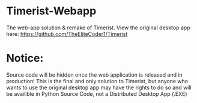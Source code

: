 # Timerist-Webapp
The web-app solution &amp; remake of Timerist. View the original desktop app here: https://github.com/TheEliteCoder1/Timerist

# Notice:
Source code will be hidden once the web application is released and in production!
This is the final and only solution to Timerist, but anyone who wants to use the original desktop app
may have the rights to do so and will be availible in Python Source Code, not a Distributed Desktop App (.EXE)
